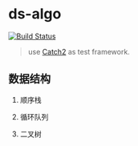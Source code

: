 # ds-algo

[![Build Status](https://travis-ci.com/Biobots/ds-algo.svg?branch=master)](https://travis-ci.com/Biobots/ds-algo)

> use [Catch2](https://github.com/catchorg/Catch2 "Catch2") as test framework. 

## 数据结构

1. 顺序栈

2. 循环队列

3. 二叉树
